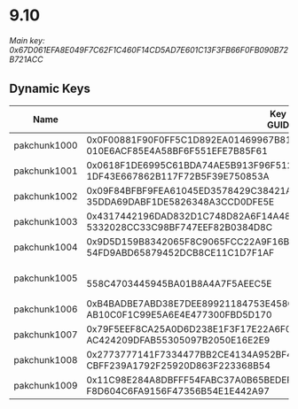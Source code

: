 # 9.10

###### *Main key: 0x67D061EFA8E049F7C62F1C460F14CD5AD7E601C13F3FB66F0FB090B72B721ACC*

## Dynamic Keys

| Name         | Key<br/>GUID                                                                                            | Notes        |
|--------------|---------------------------------------------------------------------------------------------------------|--------------|
| pakchunk1000 | 0x0F00881F90F0FF5C1D892EA01469967B81D4803F6430E1338DBCCCFF542C84CE<br/>010E6ACF85E4A58BF6F551EFE7B85F61 |
| pakchunk1001 | 0x0618F1DE6995C61BDA74AE5B913F96F512745C068C1DAC029DFF0C7D7229001C<br/>1DF43E667862B117F72B5F39E750853A |
| pakchunk1002 | 0x09F84BFBF9FEA61045ED3578429C38421AAB77A8374BF1AADAC5399F41621FA0<br/>35DDA69DABF1DE5826348A3CCD0DFE5E |
| pakchunk1003 | 0x4317442196DAD832D1C748D82A6F14A4893F2BA78AB9C95FBC349396530B2EB9<br/>5332028CC33C98BF747EEF82B0384D8C |
| pakchunk1004 | 0x9D5D159B8342065F8C9065FCC22A9F16B834BE20EB88BDC8DB1738292EE7EDF8<br/>54FD9ABD65879452DCB8CE11C1D7F1AF |
| pakchunk1005 | <br/>558C4703445945BA01B8A4A7F5AEEC5E                                                                   | Bao Bros set |
| pakchunk1006 | 0xB4BADBE7ABD38E7DEE89921184753E458CA09A2ACBCC6825984748E03A9F2B83<br/>AB10C0F1C99E5A6E4E477300FBD5D170 |
| pakchunk1007 | 0x79F5EEF8CA25A0D6D238E1F3F17E22A6F0F632148C5A944268439535C74B3EB6<br/>AC424209DFAB55305097B2050E16E2E9 |
| pakchunk1008 | 0x2773777141F7334477BB2CE4134A952BF4A8BB10BF5FA544B3072859BE9588BF<br/>CBFF239A1792F25920D863F223368B54 |
| pakchunk1009 | 0x11C98E284A8DBFFF54FABC37A0B65BEDEFB3E2068A5A57D1229750C0E0EF38AC<br/>F8D604C6FA9156F47356B54E1E442A97 |

